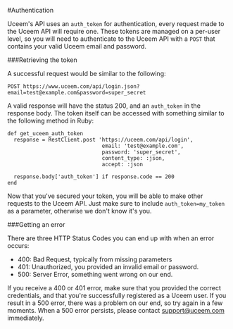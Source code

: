 #Authentication

Uceem's API uses an `auth_token` for authentication, every request made to the Uceem API will require one.  These tokens are managed on a per-user level, so you will need to authenticate to the Uceem API with a `POST` that contains your valid Uceem email and password.

###Retrieving the token

A successful request would be similar to the following:

    POST https://www.uceem.com/api/login.json?email=test@example.com&password=super_secret

A valid response will have the status 200, and an `auth_token` in the response body.  The token itself can be accessed with something similar to the following method in Ruby:

    def get_uceem_auth_token
      response = RestClient.post 'https://uceem.com/api/login',
                                  email: 'test@example.com', 
                                  password: 'super_secret', 
                                  content_type: :json,
                                  accept: :json
                                  
      response.body['auth_token'] if response.code == 200
    end

Now that you've secured your token, you will be able to make other requests to the Uceem API. Just make sure to include `auth_token=my_token` as a parameter, otherwise we don't know it's you.

###Getting an error

There are three HTTP Status Codes you can end up with when an error occurs:

  - 400: Bad Request, typically from missing parameters
  - 401: Unauthorized, you provided an invalid email or password.
  - 500: Server Error, something went wrong on our end.

If you receive a 400 or 401 error, make sure that you provided the correct credentials, and that you're successfully registered as a Uceem user.  If you result in a 500 error, there was a problem on our end, so try again in a few moments.  When a 500 error persists, please contact <support@uceem.com> immediately.